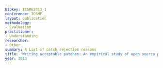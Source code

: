 ```yaml
---
bibkey: ICSME2013_1
conference: ICSME
layout: publication
methodology:
- Evaluation
practitioner:
- Understanding
researcher:
- Other
summary: A List of patch rejection reasons
title: 'Writing acceptable patches: An empirical study of open source project patches'
year: 2013
---
```

